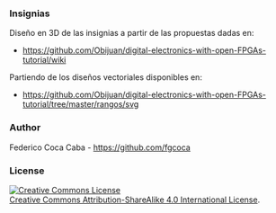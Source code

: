 ### **Insignias**

Diseño en 3D de las insignias a partir de las propuestas dadas en:  

* https://github.com/Obijuan/digital-electronics-with-open-FPGAs-tutorial/wiki

Partiendo de los diseños vectoriales disponibles en:

* https://github.com/Obijuan/digital-electronics-with-open-FPGAs-tutorial/tree/master/rangos/svg

### **Author**

Federico Coca Caba - https://github.com/fgcoca

### **License**
<a rel="license" href="http://creativecommons.org/licenses/by-sa/4.0/"><img alt="Creative Commons License" style="border-width:0" src="https://i.creativecommons.org/l/by-sa/4.0/88x31.png" /></a><br /> <a rel="license" href="http://creativecommons.org/licenses/by-sa/4.0/">Creative Commons Attribution-ShareAlike 4.0 International License</a>.
